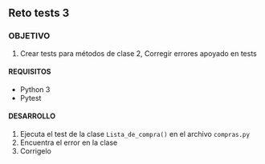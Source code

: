 
## Reto tests 3

### OBJETIVO 


1. Crear tests para métodos de clase
2, Corregir errores apoyado en tests


#### REQUISITOS 
- Python 3
- Pytest

#### DESARROLLO

1. Ejecuta el test de la clase `Lista_de_compra()` en el archivo `compras.py`
2. Encuentra el error en la clase
3. Corrigelo

